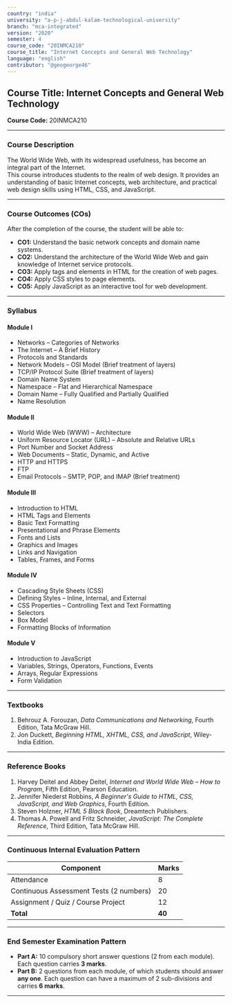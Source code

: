 ```yaml
---
country: "india"
university: "a-p-j-abdul-kalam-technological-university"
branch: "mca-integrated"
version: "2020"
semester: 4
course_code: "20INMCA210"
course_title: "Internet Concepts and General Web Technology"
language: "english"
contributor: "@geogeorge46"
---
```


## **Course Title:** Internet Concepts and General Web Technology  
**Course Code:** 20INMCA210  

---

### **Course Description**
The World Wide Web, with its widespread usefulness, has become an integral part of the Internet.  
This course introduces students to the realm of web design. It provides an understanding of basic Internet concepts, web architecture, and practical web design skills using HTML, CSS, and JavaScript.

---

### **Course Outcomes (COs)**
After the completion of the course, the student will be able to:

- **CO1:** Understand the basic network concepts and domain name systems.  
- **CO2:** Understand the architecture of the World Wide Web and gain knowledge of Internet service protocols.  
- **CO3:** Apply tags and elements in HTML for the creation of web pages.  
- **CO4:** Apply CSS styles to page elements.  
- **CO5:** Apply JavaScript as an interactive tool for web development.

---

### **Syllabus**

#### **Module I**
- Networks – Categories of Networks  
- The Internet – A Brief History  
- Protocols and Standards  
- Network Models – OSI Model (Brief treatment of layers)  
- TCP/IP Protocol Suite (Brief treatment of layers)  
- Domain Name System  
- Namespace – Flat and Hierarchical Namespace  
- Domain Name – Fully Qualified and Partially Qualified  
- Name Resolution  

#### **Module II**
- World Wide Web (WWW) – Architecture  
- Uniform Resource Locator (URL) – Absolute and Relative URLs  
- Port Number and Socket Address  
- Web Documents – Static, Dynamic, and Active  
- HTTP and HTTPS  
- FTP  
- Email Protocols – SMTP, POP, and IMAP (Brief treatment)  

#### **Module III**
- Introduction to HTML  
- HTML Tags and Elements  
- Basic Text Formatting  
- Presentational and Phrase Elements  
- Fonts and Lists  
- Graphics and Images  
- Links and Navigation  
- Tables, Frames, and Forms  

#### **Module IV**
- Cascading Style Sheets (CSS)  
- Defining Styles – Inline, Internal, and External  
- CSS Properties – Controlling Text and Text Formatting  
- Selectors  
- Box Model  
- Formatting Blocks of Information  

#### **Module V**
- Introduction to JavaScript  
- Variables, Strings, Operators, Functions, Events  
- Arrays, Regular Expressions  
- Form Validation  

---

### **Textbooks**
1. Behrouz A. Forouzan, *Data Communications and Networking*, Fourth Edition, Tata McGraw Hill.  
2. Jon Duckett, *Beginning HTML, XHTML, CSS, and JavaScript*, Wiley-India Edition.

---

### **Reference Books**
1. Harvey Deitel and Abbey Deitel, *Internet and World Wide Web – How to Program*, Fifth Edition, Pearson Education.  
2. Jennifer Niederst Robbins, *A Beginner's Guide to HTML, CSS, JavaScript, and Web Graphics*, Fourth Edition.  
3. Steven Holzner, *HTML 5 Black Book*, Dreamtech Publishers.  
4. Thomas A. Powell and Fritz Schneider, *JavaScript: The Complete Reference*, Third Edition, Tata McGraw Hill.

---

### **Continuous Internal Evaluation Pattern**
| Component | Marks |
|------------|--------|
| Attendance | 8 |
| Continuous Assessment Tests (2 numbers) | 20 |
| Assignment / Quiz / Course Project | 12 |
| **Total** | **40** |

---

### **End Semester Examination Pattern**
- **Part A:** 10 compulsory short answer questions (2 from each module). Each question carries **3 marks**.  
- **Part B:** 2 questions from each module, of which students should answer **any one**. Each question can have a maximum of 2 sub-divisions and carries **6 marks**.

---
